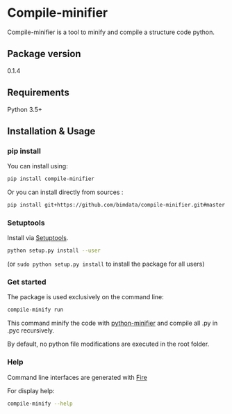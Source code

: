 # Compile-minifier

Compile-minifier is a tool to minify and compile a structure code python.

## Package version

0.1.4

## Requirements

Python 3.5+

## Installation & Usage

### pip install

You can install using:

```sh
pip install compile-minifier
```

Or you can install directly from sources :

```sh
pip install git+https://github.com/bimdata/compile-minifier.git#master
```

### Setuptools

Install via [Setuptools](http://pypi.python.org/pypi/setuptools).

```sh
python setup.py install --user
```

(or `sudo python setup.py install` to install the package for all users)

### Get started

The package is used exclusively on the command line:

```sh
compile-minify run
```

This command minify the code with [python-minifier](https://pypi.org/project/python-minifier/) and compile all .py in .pyc recursively.

By default, no python file modifications are executed in the root folder.

### Help

Command line interfaces are generated with [Fire](https://github.com/google/python-fire)

For display help:

```sh
compile-minify --help
```
